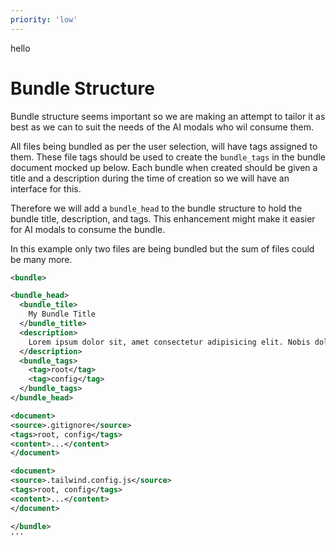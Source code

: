 ```yaml
---
priority: 'low'
---
```


hello

# Bundle Structure

Bundle structure seems important so we are making an attempt to tailor it as best as we can to suit the needs of the AI modals who wil consume them.

All files being bundled as per the user selection, will have tags assigned to them. These file tags should be used to create the `bundle_tags` in the bundle document mocked up below. Each bundle when created should be given a title and a description during the time of creation so we will have an interface for this.

Therefore we will add a `bundle_head` to the bundle structure to hold the bundle title, description, and tags. This enhancement might make it easier for AI modals to consume the bundle.

In this example only two files are being bundled but the sum of files could be many more.

```xml
<bundle>

<bundle_head>
  <bundle_tile>
    My Bundle Title
  </bundle_title>
  <description>
    Lorem ipsum dolor sit, amet consectetur adipisicing elit. Nobis dolor esse et. Sunt placeat autem error aperiam veritatis similique animi iure sed officiis doloremque, temporibus eligendi ratione sapiente officia accusantium!
  </description>
  <bundle_tags>
    <tag>root</tag>
    <tag>config</tag>
  </bundle_tags>
</bundle_head>

<document>
<source>.gitignore</source>
<tags>root, config</tags>
<content>...</content>
</document>

<document>
<source>.tailwind.config.js</source>
<tags>root, config</tags>
<content>...</content>
</document>

</bundle>
'''
```
